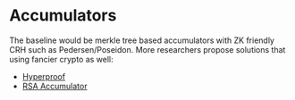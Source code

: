 Accumulators
=============

The baseline would be merkle tree based accumulators with ZK friendly CRH such as Pedersen/Poseidon. More researchers propose solutions that using fancier crypto as well:

- [Hyperproof](https://eprint.iacr.org/2021/599.pdf)
- [RSA Accumulator](https://eprint.iacr.org/2019/1494)
